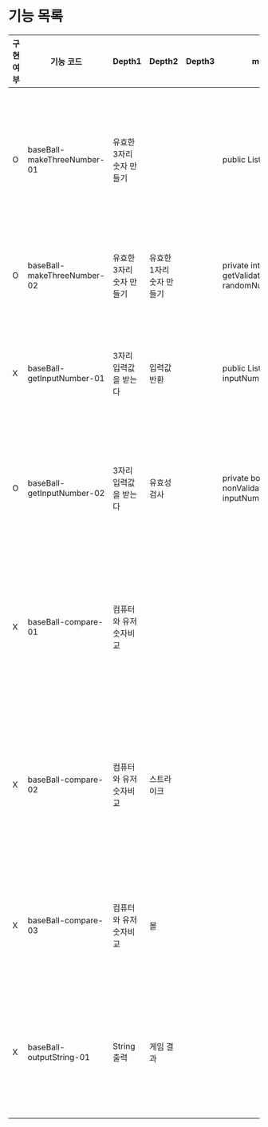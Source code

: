 # 기능 목록


| 구현 여부 | 기능 코드                       | Depth1         | Depth2         | Depth3 | method                                                        | 설명                                          |
|-------|-----------------------------|----------------|----------------|--------|---------------------------------------------------------------|---------------------------------------------|
| O     | baseBall-makeThreeNumber-01 | 유효한 3자리 숫자 만들기 |                |        | public List<Integer> get()                                    | 서로 다른 3자리 숫자를 만들어 list로 반환한다 index 0은 일의 자리 |
| O     | baseBall-makeThreeNumber-02 | 유효한 3자리 숫자 만들기 | 유효한 1자리 숫자 만들기 |        | private int getValidateNumber(List<Integer> randomNumberList) | 앞에 숫자와 다른 숫자를 찾아서 반환 한다.                    |
| X     | baseBall-getInputNumber-01  | 3자리 입력값을 받는다   | 입력값 반환         |        | public List<Integer> get(int inputNumber)                     | 숫자를 받아서 list로 변환하여 반환한다  index 0은 1의자리      |
| O     | baseBall-getInputNumber-02  | 3자리 입력값을 받는다   | 유효성 검사         |        | private boolean nonValidateInput(int inputNumber)             | 입력된 숫자의 유효성검사을 한다 잘못된 값일 경우 true 반환         |
| X     | baseBall-compare-01         | 컴퓨터와 유저 숫자비교   |                |        |                                                               | 유저의 수와 컴퓨터 수를 비교하여 스트라이크와 볼의 갯수를 map으로 반환   |
| X     | baseBall-compare-02         | 컴퓨터와 유저 숫자비교   | 스트라이크          |        |                                                               | 동일위치 동일숫자일 경우 스트라이크로 취급하며 스트라이크 횟수 반환       |
| X     | baseBall-compare-03         | 컴퓨터와 유저 숫자비교   | 볼              |        |                                                               | 동일위치 다른숫자일 경우 볼로 취급하며 볼 횟수 반환               |
| X     | baseBall-outputString-01    | String 출력      | 게임 결과          |        |                                                               | map 으로 저장된 게임 결과를 유저 친화적인 String으로 변환       |
